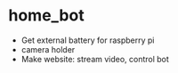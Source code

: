 # home_bot
* Get external battery for raspberry pi
* camera holder
* Make website: stream video, control bot
